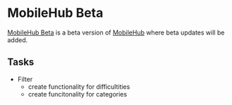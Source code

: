 # MobileHub Beta

[MobileHub Beta](https://participator.github.io/MobileHub-Beta/) is a beta version of [MobileHub](https://mlama007.github.io/MobileHub/) where beta updates will be added.

## Tasks
- Filter
   - create functionality for difficultities
   - create funcitonality for categories
